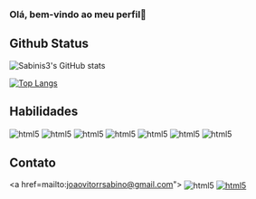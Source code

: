 ### Olá, bem-vindo ao meu perfil👋

## Github Status
![Sabinis3's GitHub stats](https://github-readme-stats.vercel.app/api?username=sabinis3&show_icons=true&theme=tokyonight)

[![Top Langs](https://github-readme-stats.vercel.app/api/top-langs/?username=sabinis3&hide_progress=false&layout=compact&theme=tokyonight)](https://github.com/sabinis3/)

## Habilidades
<div style='display: inline-block'>
    <img align="center" alt="html5" src="https://img.shields.io/badge/JavaScript-F7DF1E?style=for-the-badge&logo=javascript&logoColor=black">
    <img align="center" alt="html5" src="https://img.shields.io/badge/HTML5-E34F26?style=for-the-badge&logo=html5&logoColor=white">
    <img align="center" alt="html5" src="https://img.shields.io/badge/CSS3-1572B6?style=for-the-badge&logo=css3&logoColor=whites">
    <img align="center" alt="html5" src="https://img.shields.io/badge/React-20232A?style=for-the-badge&logo=react&logoColor=61DAFB">
    <img align="center" alt="html5" src="https://img.shields.io/badge/Python-14354C?style=for-the-badge&logo=python&logoColor=white">
    <img align="center" alt="html5" src="https://img.shields.io/badge/Java-ED8B00?style=for-the-badge&logo=openjdk&logoColor=white">
    <img align="center" alt="html5" src="https://img.shields.io/badge/Microsoft_SQL_Server-CC2927?style=for-the-badge&logo=microsoft-sql-server&logoColor=whites">
</div>

## Contato
<a href=mailto:joaovitorrsabino@gmail.com">
 <img align="center" alt="html5" src="https://img.shields.io/badge/Gmail-D14836?style=for-the-badge&logo=gmail&logoColor=white">
</a>
<a href="https://linkedin.com/in/joão-vitor-rodrigues-sabino-860275231">
<img align="center" alt="html5" src="https://img.shields.io/badge/LinkedIn-0077B5?style=for-the-badge&logo=linkedin&logoColor=white">
</a>
